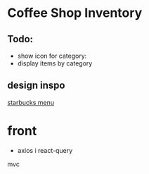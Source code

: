 # Coffee Shop Inventory

## Todo:
- show icon for category:
- display items by category

## design inspo
[starbucks menu](https://www.starbucks.com/menu)

# front 
- axios i react-query



mvc